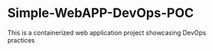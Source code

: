 # Simple-WebAPP-DevOps-POC
 This is a containerized web application project showcasing DevOps practices
